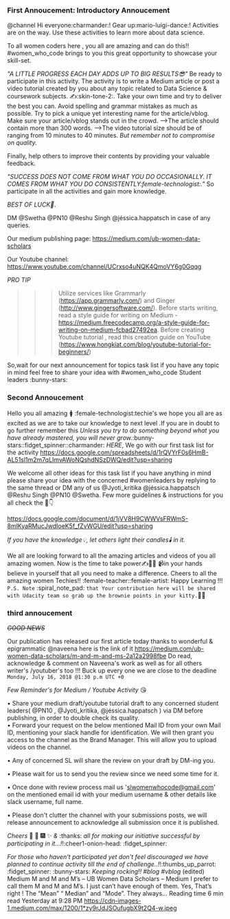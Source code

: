 ### First Annoucement: Introductory Annoucement

@channel
Hi everyone:charmander:! Gear up:mario-luigi-dance:! Activities are on the way. Use these activities to learn more about data science.


To all women coders here , you all are amazing and can do this!!
#women_who_code brings to you this great opportunity to showcase your skill-set.

*"A LITTLE PROGRESS EACH DAY ADDS UP TO BIG RESULTS:sunglasses:"*
Be ready to participate in this activity. The activity is to write a Medium article or post a video tutorial created by you about any topic related to Data Science & coursework subjects. :writing_hand::skin-tone-2:.
Take your own time and try to deliver the best you can. Avoid spelling and grammar mistakes as much as possible. Try to pick a unique yet interesting name for the article/vblog. Make sure your article/vblog stands out in the crowd.
-->The article should contain more than 300 words.
-->The video tutorial size should be of ranging from 10 minutes to 40 minutes.
*But remember not to compromise on quality.*


Finally, help others to improve their contents by providing your valuable feedback.

*"SUCCESS DOES NOT COME FROM WHAT YOU DO OCCASIONALLY. IT COMES FROM WHAT YOU DO CONSISTENTLY:female-technologist:."*
So participate in all the activities and gain more knowledge.

*BEST OF LUCK:handshake:*.


DM @Swetha @PN10 @Reshu Singh @jéssica.happatsch   in case of any queries.

Our medium publishing page:
https://medium.com/ub-women-data-scholars

Our Youtube channel:
https://www.youtube.com/channel/UCrxso4uNQK4QmoVY6g0Gqqg

*PRO TIP*
>>>Utilize services like Grammarly (https://app.grammarly.com/) and Ginger (http://www.gingersoftware.com/).
>>>  Before starts writing, read a style guide for writing on Medium - https://medium.freecodecamp.org/a-style-guide-for-writing-on-medium-fcbad27492ea.
>>>   Before creating Youtube tutorial , read this creation guide on YouTube (https://www.hongkiat.com/blog/youtube-tutorial-for-beginners/)

So,wait for our next announcement for topics task list if you have any topic in mind feel free to  share your idea with #women_who_code  Student leaders :bunny-stars:



### Second Annoucement
Hello you all amazing :womens: :female-technologist:techie's we hope you all are as excited as we are to take our knowledge to next level .If you are in doubt to go further remember this
*Unless you try to do something beyond what you have already mastered, you will never grow.*:bunny-stars::fidget_spinner::charmander:
*HERE*,
We go with our first task list for the activity
https://docs.google.com/spreadsheets/d/1rQVYrF0s6HmB-AL51sl1m2m7qLImvAWoNQshdNSzDWQ/edit?usp=sharing

We welcome all other ideas for this task list if you have anything in mind please share your idea with the concerned #womenleaders by replying to the same thread or DM any of us @Jyoti_kritika @jéssica.happatsch @Reshu Singh @PN10 @Swetha.
Few more guidelines & instructions for you all check the :link::point_down:

https://docs.google.com/document/d/1jVV8H9CWWVsFRWmS-8mlKyaRMucJwdIoeK5f_fZvWGU/edit?usp=sharing

*If you have the knowledge:bulb:, let others light their candles:candle: in it.*

We all are looking forward to all the amazing articles and videos of you all amazing women. Now is the time to take power:writing_hand::raising_hand::open_hands: :video_camera:in your hands believe in yourself that all you need to make a difference.
Cheers to all the amazing women Techies!! :female-teacher::female-artist:
Happy Learning !!!
`P.S. Note` :spiral_note_pad: `that Your contribution here will be shared with Udacity team so grab up the brownie points in your kitty.`:purse::100:

### third annoucement
*~~GOOD NEWS~~*

Our publication has released our first article today thanks to wonderful & epigrammatic @naveena  here is the link of it 
https://medium.com/ub-women-data-scholars/m-and-m-and-ms-2a12a2998fbe
Do read, acknowledge & comment on Naveena's work as well as for all others writer's /youtuber's  too !!!
Buck up every one we are close to the deadline 
`Monday, July 16, 2018 @1:30 p.m UTC +0`

*Few Reminder's for Medium / Youtube Activity* :kissing_heart:

•  Share your medium draft/youtube tutorial draft to any concerned student leaders( @PN10 , @Jyoti_kritika, @jéssica.happatsch ) via DM before publishing, in order to double check its quality.                                                                                                                  
• Forward your request on the below mentioned Mail ID from your own Mail ID, mentioning your slack handle for identification. We will then grant you access to the channel as the Brand Manager. This will allow you to upload videos on the channel.

• Any of concerned SL will share the review on your draft by DM-ing you.

• Please wait for us to send you the review since we need some time for it.

• Once done with review process mail us 'slwomenwhocode@gmail.com'  on the mentioned email id with your medium username & other details like slack username, full name.

• Please don't clutter the channel with your submissions posts, we will release announcement to acknowledge all submission once it is published.



_Cheers_  :tada: :confetti_ball: :fireworks: :sparkles: _&_  :thanks: _all for making our initiative successful by  participating in it...!_!:cheer1-onion-head: :fidget_spinner:

_For those who haven't participated yet don't feel discouraged we have planned to continue activity till the end of challenge..!_!:thumbs_up_parrot: :fidget_spinner: :bunny-stars:                                                                                                                        *Keeping rocking!!* *#blog #vblog* (edited)
Medium
M and M and M’s – UB Women Data Scholars – Medium
I prefer to call them M and M and M’s. I just can’t have enough of them. Yes, That’s right ! The “Mean” “ Median” and “Mode”. They always…
Reading time
6 min read
Yesterday at 9:28 PM
https://cdn-images-1.medium.com/max/1200/1*zy9rJdJSOufugbX9t2Q4-w.jpeg
